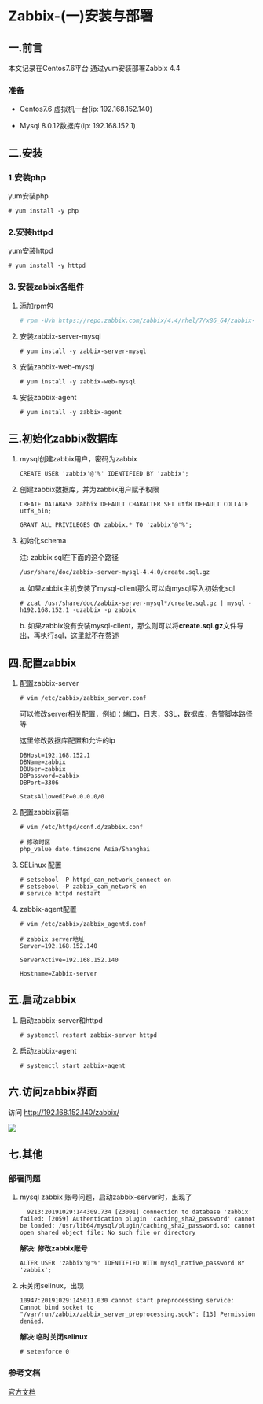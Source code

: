 # Zabbix-(一)安装与部署

## 一.前言

本文记录在Centos7.6平台 通过yum安装部署Zabbix 4.4

### 准备

* Centos7.6 虚拟机一台(ip: 192.168.152.140)

* Mysql 8.0.12数据库(ip: 192.168.152.1)

  

## 二.安装

### 1.安装php

yum安装php

```shell
# yum install -y php
```

### 2.安装httpd

yum安装httpd

```shell
# yum install -y httpd
```

### 3. 安装zabbix各组件

1. 添加rpm包

   ``` bash
   # rpm -Uvh https://repo.zabbix.com/zabbix/4.4/rhel/7/x86_64/zabbix-release-4.4-1.el7.noarch.rpm
   ```

2. 安装zabbix-server-mysql

   ```shell
   # yum install -y zabbix-server-mysql
   ```


3. 安装zabbix-web-mysql

   ```shell
   # yum install -y zabbix-web-mysql
   ```

4. 安装zabbix-agent

   ```shell
   # yum install -y zabbix-agent
   ```

   

## 三.初始化zabbix数据库

1. mysql创建zabbix用户，密码为zabbix

   ```mysql
   CREATE USER 'zabbix'@'%' IDENTIFIED BY 'zabbix';
   ```

2. 创建zabbix数据库，并为zabbix用户赋予权限

   ```mysql
   CREATE DATABASE zabbix DEFAULT CHARACTER SET utf8 DEFAULT COLLATE utf8_bin;
   
   GRANT ALL PRIVILEGES ON zabbix.* TO 'zabbix'@'%';
   ```

3. 初始化schema

   注: zabbix sql在下面的这个路径

   ```txt
   /usr/share/doc/zabbix-server-mysql-4.4.0/create.sql.gz
   ```

   a. 如果zabbix主机安装了mysql-client那么可以向mysql写入初始化sql

   ```shell
   # zcat /usr/share/doc/zabbix-server-mysql*/create.sql.gz | mysql -h192.168.152.1 -uzabbix -p zabbix
   ```

   b. 如果zabbix没有安装mysql-client，那么则可以将**create.sql.gz**文件导出，再执行sql，这里就不在赘述

   

## 四.配置zabbix

1. 配置zabbix-server

   ```shell
   # vim /etc/zabbix/zabbix_server.conf
   ```

   可以修改server相关配置，例如：端口，日志，SSL，数据库，告警脚本路径等

   

   这里修改数据库配置和允许的ip

   ```properties
   DBHost=192.168.152.1
   DBName=zabbix
   DBUser=zabbix
   DBPassword=zabbix
   DBPort=3306
   
   StatsAllowedIP=0.0.0.0/0
   ```

2. 配置zabbix前端

   ```shell
   # vim /etc/httpd/conf.d/zabbix.conf
   ```

   ```properties
   # 修改时区
   php_value date.timezone Asia/Shanghai
   ```

3. SELinux 配置

   ```shell
   # setsebool -P httpd_can_network_connect on
   # setsebool -P zabbix_can_network on
   # service httpd restart
   ```

4. zabbix-agent配置

   ```shell
   # vim /etc/zabbix/zabbix_agentd.conf
   ```

   ```properties
   # zabbix server地址
   Server=192.168.152.140
   
   ServerActive=192.168.152.140
   
   Hostname=Zabbix-server
   ```

   

## 五.启动zabbix

1. 启动zabbix-server和httpd

   ```shell
   # systemctl restart zabbix-server httpd
   ```

2. 启动zabbix-agent

   ```shell
   # systemctl start zabbix-agent
   ```



## 六.访问zabbix界面

访问 <http://192.168.152.140/zabbix/>

![](https://img2018.cnblogs.com/blog/1697941/201910/1697941-20191029180241675-1208336289.png)




## 七.其他

### 部署问题	

1. mysql zabbix 账号问题，启动zabbix-server时，出现了

   ```text
     9213:20191029:144309.734 [Z3001] connection to database 'zabbix' failed: [2059] Authentication plugin 'caching_sha2_password' cannot be loaded: /usr/lib64/mysql/plugin/caching_sha2_password.so: cannot open shared object file: No such file or directory
   ```

   **解决: 修改zabbix账号**

   ```mysql
   ALTER USER 'zabbix'@'%' IDENTIFIED WITH mysql_native_password BY 'zabbix';
   ```

2. 未关闭selinux，出现

   ```text
   10947:20191029:145011.030 cannot start preprocessing service: Cannot bind socket to "/var/run/zabbix/zabbix_server_preprocessing.sock": [13] Permission denied.
   ```

   **解决:临时关闭selinux**

   ```shell
   # setenforce 0
   ```



### 参考文档

[官方文档](<https://www.zabbix.com/documentation/4.4/manual/installation/install_from_packages/rhel_centos>)